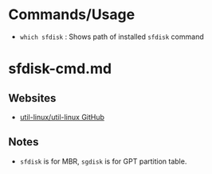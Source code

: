 # Commands/Usage

* `which sfdisk` : Shows path of installed `sfdisk` command

# sfdisk-cmd.md

## Websites

* [util-linux/util-linux GitHub](https://github.com/util-linux/util-linux)

## Notes

* `sfdisk` is for MBR, `sgdisk` is for GPT partition table.
